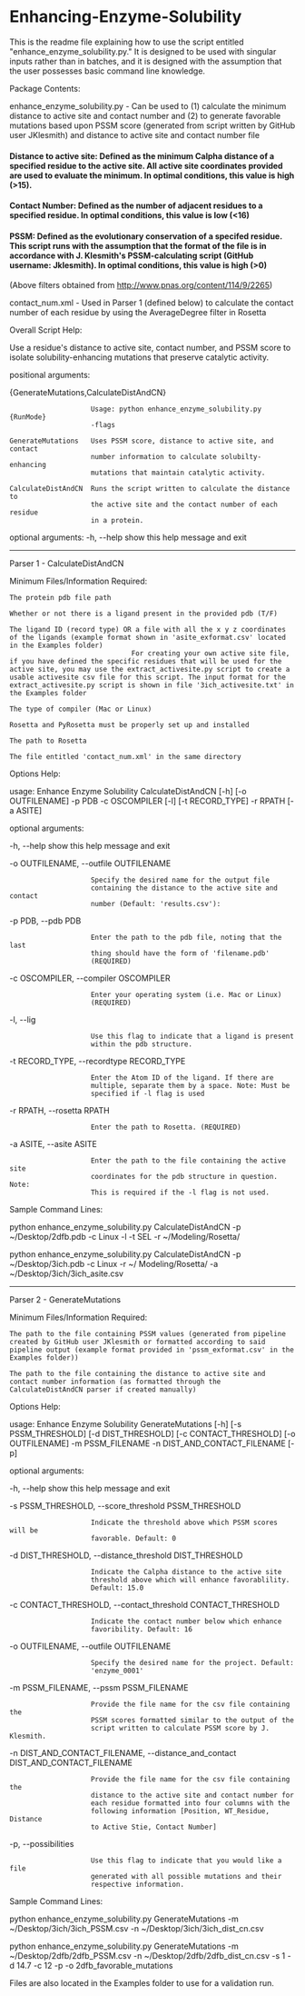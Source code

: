 # Enhancing-Enzyme-Solubility

This is the readme file explaining how to use the script entitled "enhance_enzyme_solubility.py." It is designed to be used with singular inputs rather than in batches, and it is designed with the assumption that the user possesses basic command line knowledge.

Package Contents: 

enhance_enzyme_solubility.py - Can be used to (1) calculate the minimum distance to active site and contact number and (2) to generate favorable mutations based upon PSSM score (generated from script written by GitHub user JKlesmith) and distance to active site and contact number file

#### Distance to active site: Defined as the minimum Calpha distance of a specified residue to the active site. All active site coordinates provided are used to evaluate the minimum. In optimal conditions, this value is high (>15). 

#### Contact Number: Defined as the number of adjacent residues to a specified residue. In optimal conditions, this value is low (<16)

#### PSSM: Defined as the evolutionary conservation of a specifed residue. This script runs with the assumption that the format of the file is in accordance with J. Klesmith's PSSM-calculating script (GitHub username: Jklesmith). In optimal conditions, this value is high (>0)

(Above filters obtained from http://www.pnas.org/content/114/9/2265)

contact_num.xml - Used in Parser 1 (defined below) to calculate the contact number of each residue by using the AverageDegree filter in Rosetta



Overall Script Help: 

Use a residue's distance to active site, contact number, and PSSM score to
isolate solubility-enhancing mutations that preserve catalytic activity.

positional arguments:

  {GenerateMutations,CalculateDistAndCN}

                        Usage: python enhance_enzyme_solubility.py {RunMode}
                        -flags

    GenerateMutations   Uses PSSM score, distance to active site, and contact
                        number information to calculate solubilty-enhancing
                        mutations that maintain catalytic activity.

    CalculateDistAndCN  Runs the script written to calculate the distance to
                        the active site and the contact number of each residue
                        in a protein.

optional arguments:
  -h, --help            show this help message and exit
___________________________________________________________________________________

Parser 1 - CalculateDistAndCN

Minimum Files/Information Required: 

	The protein pdb file path

	Whether or not there is a ligand present in the provided pdb (T/F)

	The ligand ID (record type) OR a file with all the x y z coordinates of the ligands (example format shown in 'asite_exformat.csv' located in the Examples folder)
                                  For creating your own active site file, if you have defined the specific residues that will be used for the active site, you may use the extract_activesite.py script to create a usable activesite csv file for this script. The input format for the extract_activesite.py script is shown in file '3ich_activesite.txt' in the Examples folder

	The type of compiler (Mac or Linux)

	Rosetta and PyRosetta must be properly set up and installed

	The path to Rosetta

	The file entitled 'contact_num.xml' in the same directory

Options Help:

usage: Enhance Enzyme Solubility CalculateDistAndCN [-h] [-o OUTFILENAME] -p
                                                    PDB -c OSCOMPILER [-l]
                                                    [-t RECORD_TYPE] -r RPATH
                                                    [-a ASITE]

optional arguments:

  -h, --help            show this help message and exit

  -o OUTFILENAME, --outfile OUTFILENAME

                        Specify the desired name for the output file
                        containing the distance to the active site and contact
                        number (Default: 'results.csv'):

  -p PDB, --pdb PDB     

  						Enter the path to the pdb file, noting that the last
                        thing should have the form of 'filename.pdb'
                        (REQUIRED)

  -c OSCOMPILER, --compiler OSCOMPILER

                        Enter your operating system (i.e. Mac or Linux)
                        (REQUIRED)

  -l, --lig             

  						Use this flag to indicate that a ligand is present
                        within the pdb structure.

  -t RECORD_TYPE, --recordtype RECORD_TYPE

                        Enter the Atom ID of the ligand. If there are
                        multiple, separate them by a space. Note: Must be
                        specified if -l flag is used

  -r RPATH, --rosetta RPATH

                        Enter the path to Rosetta. (REQUIRED)

  -a ASITE, --asite ASITE

                        Enter the path to the file containing the active site
                        coordinates for the pdb structure in question. Note:
                        This is required if the -l flag is not used.


Sample Command Lines: 

python enhance_enzyme_solubility.py CalculateDistAndCN -p ~/Desktop/2dfb.pdb -c 	Linux -l -t SEL -r ~/Modeling/Rosetta/ 

python enhance_enzyme_solubility.py CalculateDistAndCN -p ~/Desktop/3ich.pdb -c 	Linux -r ~/		Modeling/Rosetta/ -a ~/Desktop/3ich/3ich_asite.csv

___________________________________________________________________________________

Parser 2 - GenerateMutations

Minimum Files/Information Required:

	The path to the file containing PSSM values (generated from pipeline created by GitHub user JKlesmith or formatted according to said pipeline output (example format provided in 'pssm_exformat.csv' in the Examples folder))

	The path to the file containing the distance to active site and contact number information (as formatted through the CalculateDistAndCN parser if created manually)

Options Help: 

usage: Enhance Enzyme Solubility GenerateMutations [-h] [-s PSSM_THRESHOLD]
                                                   [-d DIST_THRESHOLD]
                                                   [-c CONTACT_THRESHOLD]
                                                   [-o OUTFILENAME] -m
                                                   PSSM_FILENAME -n
                                                   DIST_AND_CONTACT_FILENAME
                                                   [-p]

optional arguments:

  -h, --help            show this help message and exit

  -s PSSM_THRESHOLD, --score_threshold PSSM_THRESHOLD

                        Indicate the threshold above which PSSM scores will be
                        favorable. Default: 0

  -d DIST_THRESHOLD, --distance_threshold DIST_THRESHOLD

                        Indicate the Calpha distance to the active site
                        threshold above which will enhance favorablility.
                        Default: 15.0

  -c CONTACT_THRESHOLD, --contact_threshold CONTACT_THRESHOLD

                        Indicate the contact number below which enhance
                        favoribility. Default: 16

  -o OUTFILENAME, --outfile OUTFILENAME

                        Specify the desired name for the project. Default:
                        'enzyme_0001'

  -m PSSM_FILENAME, --pssm PSSM_FILENAME

                        Provide the file name for the csv file containing the
                        PSSM scores formatted similar to the output of the
                        script written to calculate PSSM score by J. Klesmith.

  -n DIST_AND_CONTACT_FILENAME, --distance_and_contact DIST_AND_CONTACT_FILENAME

                        Provide the file name for the csv file containing the
                        distance to the active site and contact number for
                        each residue formatted into four columns with the
                        following information [Position, WT_Residue, Distance
                        to Active Stie, Contact Number]

  -p, --possibilities   

  						Use this flag to indicate that you would like a file
                        generated with all possible mutations and their
                        respective information.



Sample Command Lines: 

python enhance_enzyme_solubility.py GenerateMutations -m 
	~/Desktop/3ich/3ich_PSSM.csv -n ~/Desktop/3ich/3ich_dist_cn.csv 

python enhance_enzyme_solubility.py GenerateMutations -m 
	~/Desktop/2dfb/2dfb_PSSM.csv -n ~/Desktop/2dfb/2dfb_dist_cn.csv 
	-s 1 -d 14.7 -c 12 -p -o 2dfb_favorable_mutations

Files are also located in the Examples folder to use for a validation run.
